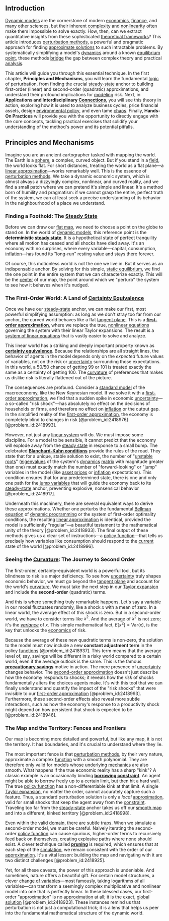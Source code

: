 ## Introduction
[Dynamic models](@article_id:136562) are the cornerstone of modern [economics](@article_id:271560), [finance](@article_id:144433), and many other sciences, but their inherent [complexity](@article_id:265609) and [nonlinearity](@article_id:172965) often make them impossible to solve exactly. How, then, can we extract quantitative insights from these sophisticated [theoretical frameworks](@article_id:185637)? This article introduces [perturbation methods](@article_id:144402), a powerful and pragmatic approach for finding [approximate solutions](@article_id:260614) to such intractable problems. By systematically simplifying a model's [dynamics](@article_id:163910) around a known [equilibrium point](@article_id:272211), these methods [bridge](@article_id:264840) the gap between complex theory and practical [analysis](@article_id:157812).

This article will guide you through this essential technique. In the first chapter, **Principles and Mechanisms**, you will learn the fundamental [logic](@article_id:266330) of perturbation, from finding the crucial [steady-state](@article_id:261845) anchor to building first-order (linear) and second-order (quadratic) approximations, and understand their profound implications for [modeling](@article_id:268079) risk. Next, in **Applications and Interdisciplinary [Connections](@article_id:193345)**, you will see this theory in action, exploring how it is used to analyze business cycles, price financial assets, design [environmental policy](@article_id:200291), and even tame [chaos](@article_id:274809). Finally, **Hands-On Practices** will provide you with the opportunity to directly engage with the core concepts, tackling practical exercises that solidify your understanding of the method's power and its potential pitfalls.

## Principles and Mechanisms

Imagine you are an ancient cartographer tasked with mapping the world. The Earth is a [sphere](@article_id:267085), a complex, curved object. But if you stand in a [field](@article_id:151652), the world looks flat. For short distances, treating the world as a flat plane—a [linear approximation](@article_id:145607)—works remarkably well. This is the essence of [perturbation methods](@article_id:144402). We take a dynamic economic system, which is almost always a dizzyingly complex, nonlinear, and curved reality, and we find a small patch where we can pretend it's simple and linear. It's a method born of humility and pragmatism: if we cannot grasp the entire, perfect truth of the system, we can at least seek a precise understanding of its behavior in the neighbourhood of a place we understand.

### Finding a Foothold: The [Steady State](@article_id:138759)

Before we can draw our [flat map](@article_id:185690), we need to choose a point on the globe to stand on. In the world of [dynamic models](@article_id:136562), this reference point is the **deterministic [steady state](@article_id:138759)**. It is a hypothetical state of perfect tranquility where all motion has ceased and all shocks have died away. It's an economy with no surprises, where every variable—capital, consumption, [inflation](@article_id:160710)—has found its "long-run" resting value and stays there forever.

Of course, this motionless world is not the one we live in. But it serves as an indispensable anchor. By solving for this simple, [static equilibrium](@article_id:163004), we find the one point in the entire system that we can characterize exactly. This will be the [center](@article_id:265330) of our map, the point around which we "perturb" the system to see how it behaves when it's nudged.

### The First-Order World: A Land of [Certainty Equivalence](@article_id:146867)

Once we have our [steady-state](@article_id:261845) anchor, we can make our first, most powerful simplifying assumption: as long as we don't stray too far from our anchor, the curved world behaves like a flat [tangent plane](@article_id:136420). This is a **[first-order approximation](@article_id:147065)**, where we replace the true, [nonlinear equations](@article_id:145358) governing the system with their linear Taylor expansions. The result is a [system of linear equations](@article_id:139922) that is vastly easier to solve and analyze.

This linear world has a striking and deeply important property known as **[certainty equivalence](@article_id:146867)**. Because the relationships are all straight lines, the behavior of agents in the model depends only on the *expected* future values of variables, not on the risk or [uncertainty](@article_id:275351) surrounding those expectations. In this world, a 50/50 chance of getting 99 or 101 is treated exactly the same as a certainty of getting 100. The [curvature](@article_id:140525) of preferences that makes us dislike risk is literally flattened out of the picture.

The consequences are profound. Consider a [standard model](@article_id:136930) of the macroeconomy, like the New Keynesian model. If we solve it with a [first-order approximation](@article_id:147065), we find that a sudden spike in economic [uncertainty](@article_id:275351)—a so-called "risk shock"—has absolutely no effect on the decisions of households or firms, and therefore no effect on [inflation](@article_id:160710) or the output gap. In the simplified reality of the [first-order approximation](@article_id:147065), the economy is completely blind to changes in risk [@problem_id:2418976] [@problem_id:2418993].

However, not just any [linear system](@article_id:162641) will do. We must impose some discipline. For a model to be sensible, it cannot predict that the economy will explode away from the [steady state](@article_id:138759) in response to a small bump. The celebrated **[Blanchard-Kahn conditions](@article_id:140869)** provide the rules of the road. They state that for a unique, stable solution to exist, the number of "[unstable roots](@article_id:179721)" ([eigenvalues](@article_id:146953) of the system's [dynamics](@article_id:163910) [matrix](@article_id:202118) with magnitude greater than one) must exactly match the number of "forward-looking" or "jump" variables in the model (like [asset prices](@article_id:171477) or [inflation](@article_id:160710) expectations). This condition ensures that for any predetermined state, there is one and only one path for the [jump variables](@article_id:146211) that will guide the economy back to its [steady-state](@article_id:261845) anchor, preventing explosive, nonsensical behavior [@problem_id:2418917].

Underneath this machinery, there are several equivalent ways to derive these approximations. Whether one perturbs the fundamental [Bellman equation](@article_id:138150) of [dynamic programming](@article_id:140613) or the system of first-order optimality conditions, the resulting [linear approximation](@article_id:145607) is identical, provided the model is sufficiently "regular"—a beautiful testament to the mathematical unity of the theory [@problem_id:2418933]. The final output of these methods gives us a clear set of instructions—a [policy function](@article_id:136454)—that tells us precisely how variables like consumption should respond to the [current](@article_id:270029) state of the world [@problem_id:2418996].

### Seeing the [Curvature](@article_id:140525): The Journey to Second Order

The first-order, certainty-equivalent world is a powerful tool, but its blindness to risk is a major deficiency. To see how [uncertainty](@article_id:275351) truly shapes economic behavior, we must go beyond the [tangent plane](@article_id:136420) and account for the world's [curvature](@article_id:140525). We must take the next step in our [Taylor expansion](@article_id:144563) and include the **second-order** (quadratic) terms.

And this is where something truly remarkable happens. Let's say a variable in our model fluctuates randomly, like a shock $x$ with a mean of zero. In a linear world, the average effect of this shock is zero. But in a second-order world, we have to consider terms like $x^2$. And the average of $x^2$ is not zero; it's the *[variance](@article_id:148683)* of $x$. This simple mathematical fact, $E[x^2] = \text{Var}(x)$, is the key that unlocks the [economics](@article_id:271560) of risk.

Because the average of these new quadratic terms is non-zero, the solution to the model must now include a new **constant adjustment term** in the policy [functions](@article_id:153927) [@problem_id:2418937]. This term means that the average level of, say, savings will be different in a risky world compared to a certain world, even if the average outlook is the same. This is the famous **[precautionary savings](@article_id:135746)** motive in action. The mere presence of [uncertainty](@article_id:275351) changes behavior. The [second-order approximation](@article_id:140783) doesn't just describe how the economy responds to shocks; it reveals how the *risk* of shocks fundamentally alters the choices agents make. It's with this tool that we can finally understand and quantify the impact of the "risk shocks" that were invisible to our [first-order approximation](@article_id:147065) [@problem_id:2418993]. Furthermore, these second-order effects also reveal more subtle interactions, such as how the economy's response to a productivity shock might depend on how persistent that shock is expected to be [@problem_id:2418946].

### The Map and the Territory: Fences and Frontiers

Our map is becoming more detailed and powerful, but like any map, it is not the territory. It has boundaries, and it's crucial to understand where they lie.

The most important fence is that [perturbation methods](@article_id:144402), by their very nature, approximate a complex [function](@article_id:141001) with a smooth polynomial. They are therefore only valid for models whose underlying [mechanics](@article_id:151174) are also smooth. What happens if the true economic reality has a sharp "kink"? A classic example is an occasionally binding **[borrowing constraint](@article_id:137345)**. An agent might be able to borrow freely up to a certain limit, but then hit a hard wall. The true [policy function](@article_id:136454) has a non-differentiable kink at that limit. A single [Taylor expansion](@article_id:144563), no matter the order, cannot accurately capture such a feature. Thus, a standard perturbation solution is only a *local* [approximation](@article_id:165874), valid for small shocks that keep the agent away from the [constraint](@article_id:203363). Traveling too far from the [steady-state](@article_id:261845) anchor takes us off our [smooth map](@article_id:159870) and into a different, kinked territory [@problem_id:2418998].

Even within the valid [domain](@article_id:274630), there are subtle traps. When we simulate a second-order model, we must be careful. Naively iterating the second-order [policy function](@article_id:136454) can cause spurious, higher-order terms to recursively feed back on themselves, creating explosive paths where none should exist. A clever technique called **[pruning](@article_id:171364)** is required, which ensures that at each step of the [simulation](@article_id:140361), we remain consistent with the order of our [approximation](@article_id:165874). It's a vital lesson: building the map and navigating with it are two distinct challenges [@problem_id:2418925].

Yet, for all these caveats, the power of this approach is undeniable. And sometimes, nature offers a beautiful gift. For certain model structures, a clever [change of variables](@article_id:140892)—most famously, taking logarithms of all variables—can transform a seemingly complex multiplicative and nonlinear model into one that is perfectly linear. In these blessed cases, our first-order "[approximation](@article_id:165874)" is no [approximation](@article_id:165874) at all; it is the exact, [global solution](@article_id:180498) [@problem_id:2418923]. These instances remind us that perturbation is not just a computational trick; it is a lens that helps us peer into the fundamental mathematical structure of the dynamic world.

